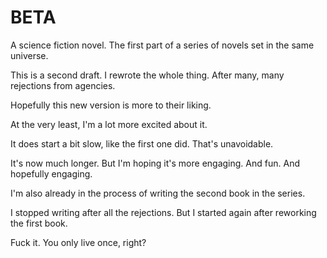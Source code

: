 # BETA
A science fiction novel. The first part of a series of novels set in the same universe.

This is a second draft. I rewrote the whole thing. After many, many rejections from agencies.

Hopefully this new version is more to their liking.

At the very least, I'm a lot more excited about it.

It does start a bit slow, like the first one did. That's unavoidable.

It's now much longer. But I'm hoping it's more engaging. And fun. And hopefully engaging.

I'm also already in the process of writing the second book in the series.

I stopped writing after all the rejections. But I started again after reworking the first book.

Fuck it. You only live once, right?
